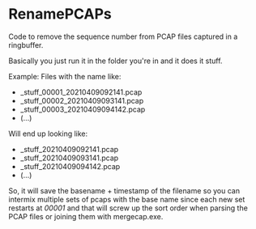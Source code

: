 # RenamePCAPs
Code to remove the sequence number from PCAP files captured in a ringbuffer.

Basically you just run it in the folder you're in and it does it stuff.

Example: Files with the name like:
* _stuff_00001_20210409092141.pcap
* _stuff_00002_20210409093141.pcap
* _stuff_00003_20210409094142.pcap
* (...)

Will end up looking like:
* _stuff_20210409092141.pcap
* _stuff_20210409093141.pcap
* _stuff_20210409094142.pcap
* (...)

So, it will save the basename + timestamp of the filename so you can intermix multiple sets of pcaps with the base name since each new set restarts at _00001_ and that will screw up the sort order when parsing the PCAP files or joining them with mergecap.exe.
